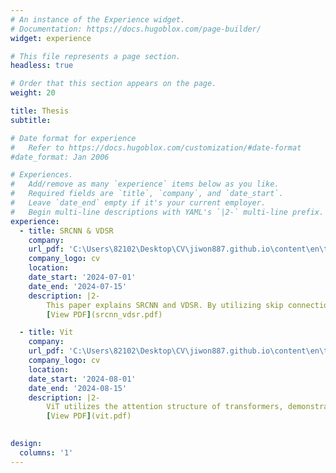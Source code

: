 ```yaml
---
# An instance of the Experience widget.
# Documentation: https://docs.hugoblox.com/page-builder/
widget: experience

# This file represents a page section.
headless: true

# Order that this section appears on the page.
weight: 20

title: Thesis
subtitle:

# Date format for experience
#   Refer to https://docs.hugoblox.com/customization/#date-format
#date_format: Jan 2006

# Experiences.
#   Add/remove as many `experience` items below as you like.
#   Required fields are `title`, `company`, and `date_start`.
#   Leave `date_end` empty if it's your current employer.
#   Begin multi-line descriptions with YAML's `|2-` multi-line prefix.
experience:
  - title: SRCNN & VDSR
    company: 
    url_pdf: 'C:\Users\82102\Desktop\CV\jiwon887.github.io\content\en\thesis\read\srcnn_vdsr.pdf'
    company_logo: cv
    location:
    date_start: '2024-07-01'
    date_end: '2024-07-15'
    description: |2-
        This paper explains SRCNN and VDSR. By utilizing skip connections, it increases the depth of the neural network and enhances performance, while achieving faster convergence compared to previous models.
        [View PDF](srcnn_vdsr.pdf)

  - title: Vit
    company: 
    url_pdf: 'C:\Users\82102\Desktop\CV\jiwon887.github.io\content\en\thesis\read\vit.pdf'
    company_logo: cv
    location: 
    date_start: '2024-08-01'
    date_end: '2024-08-15'
    description: |2-
        ViT utilizes the attention structure of transformers, demonstrating high performance when processing large-scale data.
        [View PDF](vit.pdf)
    

design:
  columns: '1'
---
```

